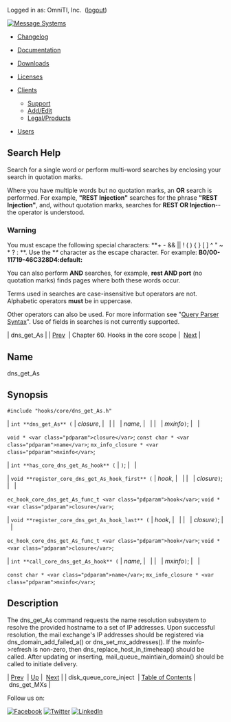 Logged in as: OmniTI, Inc.  ([logout](https://support.messagesystems.com/logout.php))

[![Message Systems](https://support.messagesystems.com/images/ms-white205.png)](https://support.messagesystems.com/start.php) 

*   [Changelog](https://support.messagesystems.com/start.php?show=changelog)
*   [Documentation](https://support.messagesystems.com/docs/)
*   [Downloads](https://support.messagesystems.com/start.php)

*   [Licenses](https://support.messagesystems.com/license_summary.php)
*   <a href="">Clients</a>
    *   [Support](https://support.messagesystems.com/cs.php)
    *   [Add/Edit](https://support.messagesystems.com/edit_client.php)
    *   [Legal/Products](https://support.messagesystems.com/edit_products.php)
*   [Users](https://support.messagesystems.com/edit_customer.php)

## Search Help

Search for a single word or perform multi-word searches by enclosing your search in quotation marks.

Where you have multiple words but no quotation marks, an **OR** search is performed. For example, **"REST Injection"** searches for the phrase **"REST Injection"**, and, without quotation marks, searches for **REST OR Injection**--the operator is understood.

### Warning

You must escape the following special characters: **+ - && || ! ( ) { } [ ] ^ " ~ * ? : \**. Use the **\** character as the escape character. For example: **B0/00-11719-46C328D4\:default\:**

You can also perform **AND** searches, for example, **rest AND port** (no quotation marks) finds pages where both these words occur.

Terms used in searches are case-insensitive but operators are not. Alphabetic operators **must** be in uppercase.

Other operators can also be used. For more information see "[Query Parser Syntax](https://lucene.apache.org/core/old_versioned_docs/versions/3_0_0/queryparsersyntax.html)". Use of fields in searches is not currently supported.

| dns_get_As |
| [Prev](hooks.core.disk_queue_core_inject.php)  | Chapter 60. Hooks in the core scope |  [Next](hooks.core.dns_get_MXs.php) |

<a name="hooks.core.dns_get_As"></a>
## Name

dns_get_As

## Synopsis

`#include "hooks/core/dns_get_As.h"`

| `int **dns_get_As** (` | <var class="pdparam">closure</var>, |   |
|   | <var class="pdparam">name</var>, |   |
|   | <var class="pdparam">mxinfo</var>`)`; |   |

`void * <var class="pdparam">closure</var>`;
`const char * <var class="pdparam">name</var>`;
`mx_info_closure * <var class="pdparam">mxinfo</var>`;

| `int **has_core_dns_get_As_hook** (` | `)`; |   |

| `void **register_core_dns_get_As_hook_first** (` | <var class="pdparam">hook</var>, |   |
|   | <var class="pdparam">closure</var>`)`; |   |

`ec_hook_core_dns_get_As_func_t <var class="pdparam">hook</var>`;
`void *<var class="pdparam">closure</var>`;

| `void **register_core_dns_get_As_hook_last** (` | <var class="pdparam">hook</var>, |   |
|   | <var class="pdparam">closure</var>`)`; |   |

`ec_hook_core_dns_get_As_func_t <var class="pdparam">hook</var>`;
`void *<var class="pdparam">closure</var>`;

| `int **call_core_dns_get_As_hook** (` | <var class="pdparam">name</var>, |   |
|   | <var class="pdparam">mxinfo</var>`)`; |   |

`const char * <var class="pdparam">name</var>`;
`mx_info_closure * <var class="pdparam">mxinfo</var>`;<a name="idp3397648"></a>
## Description

The dns_get_As command requests the name resolution subsystem to resolve the provided hostname to a set of IP addresses. Upon successful resolution, the mail exchange's IP addresses should be registered via dns_domain_add_failed_a() or dns_set_mx_addresses(). If the mxinfo->refresh is non-zero, then dns_replace_host_in_timeheap() should be called. After updating or inserting, mail_queue_maintiain_domain() should be called to initiate delivery.

| [Prev](hooks.core.disk_queue_core_inject.php)  | [Up](hooks.core.php) |  [Next](hooks.core.dns_get_MXs.php) |
| disk_queue_core_inject  | [Table of Contents](index.php) |  dns_get_MXs |

Follow us on:

[![Facebook](https://support.messagesystems.com/images/icon-facebook.png)](http://www.facebook.com/messagesystems) [![Twitter](https://support.messagesystems.com/images/icon-twitter.png)](http://twitter.com/#!/MessageSystems) [![LinkedIn](https://support.messagesystems.com/images/icon-linkedin.png)](http://www.linkedin.com/company/message-systems)